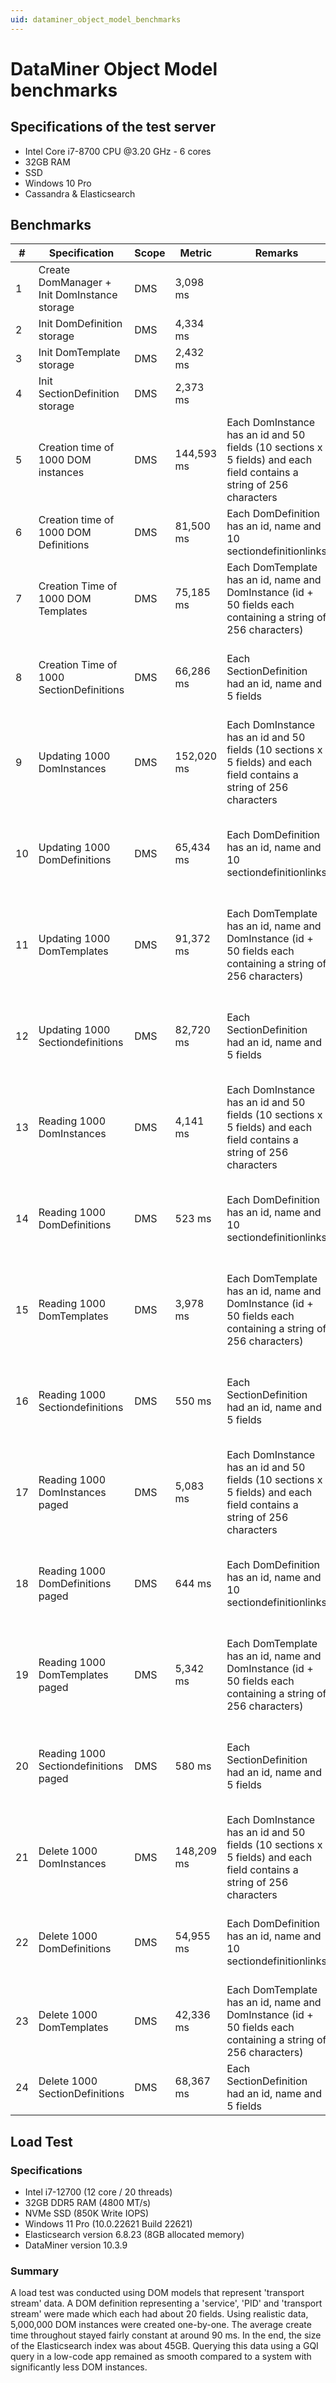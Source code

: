 ```yaml
---
uid: dataminer_object_model_benchmarks
---
```


# DataMiner Object Model benchmarks

## Specifications of the test server

- Intel Core i7-8700 CPU \@3.20 GHz - 6 cores
- 32GB RAM
- SSD
- Windows 10 Pro
- Cassandra & Elasticsearch

## Benchmarks

| \# | Specification | Scope | Metric | Remarks | Configuration |
| -- | ------------- | ----- | ------ | ------- | ------------- |
| 1 | Create DomManager + Init DomInstance storage | DMS | 3,098 ms || Clean DMA, no other data |
| 2	| Init DomDefinition storage | DMS | 4,334 ms || Clean DMA, no other data |
| 3 | Init DomTemplate storage | DMS | 2,432 ms || Clean DMA, no other data |
| 4	| Init SectionDefinition storage | DMS | 2,373 ms || Clean DMA, no other data |
| 5 | Creation time of 1000 DOM instances	| DMS |	144,593 ms | Each DomInstance has an id and 50 fields (10 sections x 5 fields) and each field contains a string of 256 characters |	Clean DMA, no other data |
| 6 | Creation time of 1000 DOM Definitions |	DMS | 81,500 ms | Each DomDefinition has an id, name and 10 sectiondefinitionlinks | ±1000 DomInstances present |
| 7 |	Creation Time of 1000 DOM Templates |	DMS | 75,185 ms | Each DomTemplate has an id, name and DomInstance (id + 50 fields each containing a string of 256 characters) | ±1000 DomInstances and DomDefinitions present |
| 8 |	Creation Time of 1000 SectionDefinitions | DMS | 66,286 ms | Each SectionDefinition had an id, name and 5 fields | ±1000 DomInstances, DomDefinitions and DomTemplates present |
| 9 | Updating 1000 DomInstances | DMS | 152,020 ms	| Each DomInstance has an id and 50 fields (10 sections x 5 fields) and each field contains a string of 256 characters | ±1000 DomInstances, DomDefinitions, DomTemplates and SectionDefinitions present |
| 10 | Updating 1000 DomDefinitions |	DMS | 65,434 ms | Each DomDefinition has an id, name and 10 sectiondefinitionlinks | ±1000 DomInstances, DomDefinitions, DomTemplates and SectionDefinitions present |
| 11 | Updating 1000 DomTemplates |	DMS | 91,372 ms	| Each DomTemplate has an id, name and DomInstance (id + 50 fields each containing a string of 256 characters) | ±1000 DomInstances, DomDefinitions, DomTemplates and SectionDefinitions present |
| 12 | Updating 1000 Sectiondefinitions |	DMS | 82,720 ms	| Each SectionDefinition had an id, name and 5 fields |	±1000 DomInstances, DomDefinitions, DomTemplates and SectionDefinitions present |
| 13 | Reading 1000 DomInstances | DMS | 4,141 ms | Each DomInstance has an id and 50 fields (10 sections x 5 fields) and each field contains a string of 256 characters | ±1000 DomInstances, DomDefinitions, DomTemplates and SectionDefinitions present |
| 14 | Reading 1000 DomDefinitions | DMS | 523 ms | Each DomDefinition has an id, name and 10 sectiondefinitionlinks | ±1000 DomInstances, DomDefinitions, DomTemplates and SectionDefinitions present |
| 15 | Reading 1000 DomTemplates | DMS | 3,978 ms |	Each DomTemplate has an id, name and DomInstance (id + 50 fields each containing a string of 256 characters) | ±1000 DomInstances, DomDefinitions, DomTemplates and SectionDefinitions present |
| 16 | Reading 1000 Sectiondefinitions | DMS | 550 ms |	Each SectionDefinition had an id, name and 5 fields |	±1000 DomInstances, DomDefinitions, DomTemplates and SectionDefinitions present |
| 17 | Reading 1000 DomInstances paged | DMS | 5,083 ms | Each DomInstance has an id and 50 fields (10 sections x 5 fields) and each field contains a string of 256 characters | ±1000 DomInstances, DomDefinitions, DomTemplates and SectionDefinitions present |
| 18 | Reading 1000 DomDefinitions paged | DMS | 644 ms | Each DomDefinition has an id, name and 10 sectiondefinitionlinks | ±1000 DomInstances, DomDefinitions, DomTemplates and SectionDefinitions present |
| 19 | Reading 1000 DomTemplates paged | DMS | 5,342 ms |	Each DomTemplate has an id, name and DomInstance (id + 50 fields each containing a string of 256 characters) | ±1000 DomInstances, DomDefinitions, DomTemplates and SectionDefinitions present |
| 20 | Reading 1000 Sectiondefinitions paged | DMS | 580 ms |	Each SectionDefinition had an id, name and 5 fields |	±1000 DomInstances, DomDefinitions, DomTemplates and SectionDefinitions present |
| 21 | Delete 1000 DomInstances |	DMS |	148,209 ms | Each DomInstance has an id and 50 fields (10 sections x 5 fields) and each field contains a string of 256 characters |	±1000 DomInstances, DomDefinitions, DomTemplates and SectionDefinitions present |
| 22 | Delete 1000 DomDefinitions |	DMS | 54,955 ms | Each DomDefinition has an id, name and 10 sectiondefinitionlinks | ±1000 DomDefinitions, DomTemplates and SectionDefinitions present |
| 23 | Delete 1000 DomTemplates | DMS | 42,336 ms	| Each DomTemplate has an id, name and DomInstance (id + 50 fields each containing a string of 256 characters) | ±1000 DomTemplates and SectionDefinitions present |
| 24 | Delete 1000 SectionDefinitions | DMS | 68,367 ms | Each SectionDefinition had an id, name and 5 fields |	±1000 SectionDefinitions present |

## Load Test

### Specifications

- Intel i7-12700 (12 core / 20 threads)
- 32GB DDR5 RAM (4800 MT/s)
- NVMe SSD (850K Write IOPS)
- Windows 11 Pro (10.0.22621 Build 22621)
- Elasticsearch version 6.8.23 (8GB allocated memory)
- DataMiner version 10.3.9

### Summary

A load test was conducted using DOM models that represent 'transport stream' data. A DOM definition representing a 'service', 'PID' and 'transport stream' were made which each had about 20 fields. Using realistic data, 5,000,000 DOM instances were created one-by-one. The average create time throughout stayed fairly constant at around 90 ms. In the end, the size of the Elasticsearch index was about 45GB. Querying this data using a GQI query in a low-code app remained as smooth compared to a system with significantly less DOM instances.
